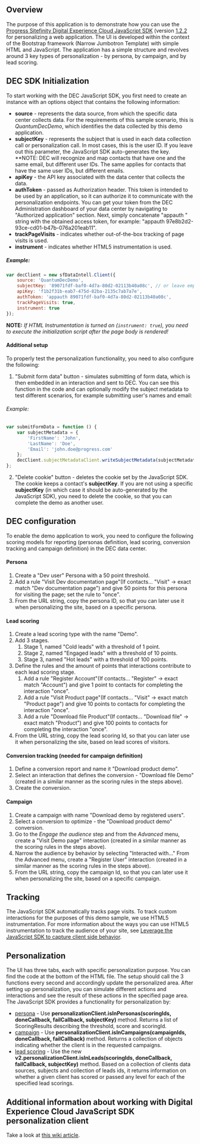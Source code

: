 ## Overview
The purpose of this application is to demonstrate how you can use the [Progress Sitefinity Digital Experience Cloud JavaScript SDK](http://docs.sitefinity.com/dec/leverage-the-javascript-sdk-to-capture-client-side-behavior) (version [1.2.2](https://dec.azureedge.net/sdk/telerik-dec-client.min.1.2.2.js) for personalizing a web application. The UI is developed within the context of the Bootstrap framework (Narrow Jumbotron Template) with simple HTML and JavaScript. The application has a simple structure and revolves around 3 key types of personalization - by persona, by campaign, and by lead scoring.

## DEC SDK Initialization
To start working with the DEC JavaScript SDK, you first need to create an instance with an options object that contains the following information:
- **source** - represents the data source, from which the specific data center collects data. For the requirements of this sample scenario, this is *QuantumDecDemo*, which identifies the data collected by this demo application.
- **subjectKey** - represents the subject that is used in each data collection call or personalization call. In most cases, this is the user ID. If you leave out this parameter, the JavaScript SDK auto-generates the key.
**NOTE: DEC will recognize and map contacts that have one and the same email, but different user IDs. The same applies for contacts that have the same user IDs, but different emails.
- **apiKey** - the API key associated with the data center that collects the data. 
- **authToken** - passed as Authorization header. This token is intended to be used by an application, so it can authorize it to communicate with the personalization endpoints. You can get your token from the DEC Administration dashboard of your data center by navigating to "Authorized application" section. Next, simply concatenate "appauth " string with the obtained access token, for example: "appauth 97e8b2d2-93ce-cd01-b47b-076a201eab11".
- **trackPageVisits** - indicates whether out-of-the-box tracking of page visits is used.
- **instrument** - indicates whether HTML5 instrumentation is used.

##### Example:
```javascript
var decClient = new sfDataIntell.Client({
    source: 'QuantumDecDemo',
    subjectKey: '89071fdf-baf0-4d7a-80d2-02113b40a08c', // or leave empty to auto-generate id
    apiKey: 'f1b2f31b-eab7-475d-82ba-2135c7ab7a7e',
    authToken: 'appauth 89071fdf-baf0-4d7a-80d2-02113b40a08c',
    trackPageVisits: true,
    instrument: true
});
```
**NOTE:** _If HTML Instrumentation is turned on (```instrument: true```), you need to execute the initialization script after the page body is rendered!_

#### Additional setup
To properly test the personalization functionality, you need to also configure the following:
1. "Submit form data" button - simulates submitting of form data, which is then embedded in an interaction and sent to DEC. You can see this function in the code and can optionally modify the subject metadata to test different scenarios, for example submitting user's names and email:
###### Example:
```javascript
var submitFormData = function () {
    var subjectMetadata = {
        'FirstName': 'John',
        'LastName': 'Doe',
        'Email': 'john.doe@progress.com'
    };
    decClient.subjectMetadataClient.writeSubjectMetadata(subjectMetadata);
};
```
2. "Delete cookie" button - deletes the cookie set by the JavaScript SDK. The cookie keeps a contact's **subjectKey**. If you are not using a specific **subjectKey** (in which case it should be auto-generated by the JavaScript SDK), you need to delete the cookie, so that you can complete the demo as another user.

## DEC configuration
To enable the demo application to work, you need to configure the following scoring models for reporting (personas definition, lead scoring, conversion tracking and campaign definition) in the DEC data center.

#### Persona
1. Create a "Dev user" Persona with a 50 point threshold.
2. Add a rule "Visit Dev documentation page"(If contacts... "Visit" -> exact match "Dev documentation page") and give 50 points for this persona for visiting the page; set the rule to "once".
3. From the URL string, copy the persona ID, so that you can later use it when personalizing the site, based on a specific persona.

#### Lead scoring
1. Create a lead scoring type with the name "Demo".
2. Add 3 stages.
   1. Stage 1, named "Cold leads" with a threshold of 1 point.
   1. Stage 2, named "Engaged leads" with a threshold of 10 points.
   1. Stage 3, named "Hot leads" with a threshold of 100 points.
3. Define the rules and the amount of points that interactions contribute to each lead scoring stage.
   1. Add a rule "Register Account"(If contacts... "Register" -> exact match "Account") and give 1 point to contacts for completing the interaction "once".
   1. Add a rule "Visit Product page"(If contacts... "Visit" -> exact match "Product page") and give 10 points to contacts for completing the interaction "once".
   1. Add a rule "Download file Product"(If contacts... "Download file" -> exact match "Product") and give 100 points to contacts for completing the interaction "once".
4. From the URL string, copy the lead scoring Id, so that you can later use it when personalizing the site, based on lead scores of visitors.

#### Conversion tracking (needed for campaign definition)
1. Define a conversion report and name it "Download product demo".
2. Select an interaction that defines the conversion - "Download file Demo"(created in a similar manner as the scoring rules in the steps above).
3. Create the conversion.

#### Campaign
1. Create a campaign with name "Download demo by registered users".
2. Select a conversion to optimize - the "Download product demo" conversion.
3. Go to the *Engage the audience* step and from the *Advanced* menu, create a "Visit Demo page" interaction (created in a similar manner as the scoring rules in the steps above).
4. Narrow the audience by behavior by selecting "Interacted with..." From the Advanced menu, create a "Register User" interaction (created in a similar manner as the scoring rules in the steps above).
5. From the URL string, copy the campaign Id, so that you can later use it when personalizing the site, based on a specific campaign.

## Tracking
The JavaScript SDK automatically tracks page visits. To track custom interactions for the purposes of this demo sample, we use HTML5 instrumentation. For more information about the ways you can use HTML5 instrumentation to track the audience of your site, see [Leverage the JavaScript SDK to capture client side behavior](https://docs.sitefinity.com/dec/api-v2/for-developers-leverage-the-javascript-sdk-to-capture-client-side-behavior).

## Personalization
The UI has three tabs, each with specific personalization purpose. You can find the code at the bottom of the HTML file. The setup should call the 3 functions every second and accordingly update the personalized area. After setting up personalization, you can simulate different actions and interactions and see the result of these actions in the specified page area.
The JavaScript SDK provides a functionality for personalization by:
- [persona](http://docs.sitefinity.com/dec/personas-profile-your-audience) - Use **personalizationClient.isInPersonas(scoringIds, doneCallback, failCallback, subjectKey)** method. Returns a list of ScoringResults describing the threshold, score and scoringId.
- [campaign](http://docs.sitefinity.com/dec/campaigns-define-and-track) - Use **personalizationClient.isInCampaigns(campaignIds, doneCallback, failCallback)** method. Returns a collection of objects indicating whether the client is in the requested campaigns.
- [lead scoring](http://docs.sitefinity.com/dec/lead-scoring-align-marketing-and-sales) - Use the new **v2.personalizationClient.isInLeads(scoringIds, doneCallback, failCallback, subjectKey)** method. Based on a collection of clients data sources, subjects and collection of leads ids, it returns information on whether a given client has scored or passed any level for each of the specified lead scorings.

## Additional information about working with Digital Experience Cloud JavaScript SDK personalization client
Take a look at [this wiki article](https://github.com/Sitefinity/dec-samples/wiki/DEC-JS-SDK-Personalization-Client).
